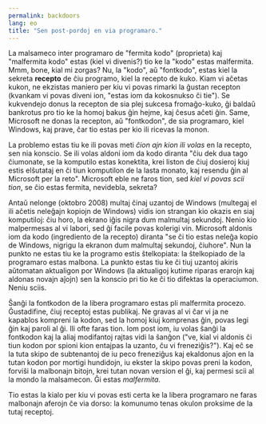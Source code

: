 ```yaml
---
permalink: backdoors
lang: eo
title: "Sen post-pordoj en via programaro."
---
```


La malsameco inter programaro de "fermita kodo" (proprieta) kaj "malfermita kodo" estas (kiel vi divenis?) tio ke la "kodo" estas malfermita. Mmm, bone, kial mi zorgas? Nu, la "kodo", aŭ "fontkodo", estas kiel la sekreta <b>recepto</b> de ĉiu programo, kiel la recepto de kuko. Kiam vi aĉetas kukon, ne ekzistas maniero per kiu vi povas rimarki la ĝustan recepton (kvankam vi povas diveni ion, "estas iom da kokosnukso ĉi tie"). Se kukvendejo donus la recepton de sia plej sukcesa fromaĝo-kuko, ĝi baldaŭ bankrotus pro tio ke la homoj bakus ĝin hejme, kaj ĉesus aĉeti ĝin. Same, Microsoft ne donas la recepton, aŭ "fontkodon", de sia programaro, kiel Windows, kaj prave, ĉar tio estas per kio ili ricevas la monon.

La problemo estas tiu ke ili povas meti <i>ĉion ajn kion ili volas</i> en la recepto, sen nia konscio. Se ili volas aldoni iom da kodo diranta "ĉiu dek dua tago ĉiumonate, se la komputilo estas konektita, krei liston de ĉiuj dosieroj kiuj estis elŝutataj en ĉi tiun komputilon de la lasta monato, kaj resendu ĝin al Microsoft per la reto". Microsoft eble ne faros tion, sed <i>kiel vi povas scii tion</i>, se ĉio estas fermita, nevidebla, sekreta?

Antaŭ nelonge (oktobro 2008) multaj ĉinaj uzantoj de Windows (multegaj el ili aĉetis neleĝajn kopiojn de Windows) vidis ion strangan kio okazis en siaj komputiloj: ĉiu horo, la ekrano iĝis nigra dum malmultaj sekundoj. Nenio kio malpermesas al vi labori, sed ĝi facile povas kolerigi vin. Microsoft aldonis iom da kodo (ingrediento de la recepto) diranta "se ĉi tio estas neleĝa kopio de Windows, nigrigu la ekranon dum malmultaj sekundoj, ĉiuhore". Nun la punkto ne estas tiu ke la programo estis ŝtelkopiata: la ŝtelkopiado de la programaro estas malbona. La punkto estas tiu ke ĉi tiuj uzantoj akiris aŭtomatan aktualigon por Windows (la aktualigoj kutime riparas erarojn kaj aldonas novajn aĵojn) sen la konscio pri tio ke ĉi tio difektas la operaciumon. Neniu sciis.

Ŝanĝi la fontkodon de la libera programaro estas pli malfermita procezo. Ĝustadifine, ĉiuj receptoj estas publikaj. Ne gravas al vi ĉar vi ja ne kapablos kompreni la kodon, sed la homoj kiuj komprenas ĝin, povas legi ĝin kaj paroli al ĝi. Ili ofte faras tion. Iom post iom, iu volas ŝanĝi la fontkodon kaj la aliaj modifantoj rajtas vidi la ŝanĝon ("ve, kial vi aldonis ĉi tiun kodon por spioni kion entajpas la uzanto, ĉu vi freneziĝis?"). Kaj eĉ se la tuta skipo de subtenantoj de iu peco freneziĝus kaj ekaldonus aĵon en la tutan kodon por mortigi hundidojn, iu ekster la skipo povas preni la kodon, forviŝi la malbonajn bitojn, krei tutan novan version el ĝi, kaj permesi scii al la mondo la malsamecon. Ĝi estas <i>malfermita</i>.

Tio estas la kialo per kiu vi povas esti certa ke la libera programaro ne faras malbonajn aferojn ĉe via dorso: la komunumo tenas okulon proksime de la tutaj receptoj.




